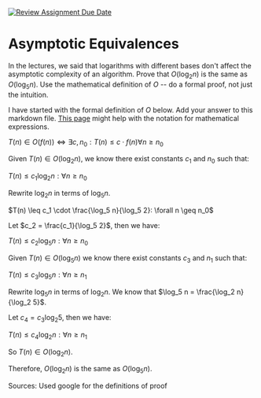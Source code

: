 [![Review Assignment Due Date](https://classroom.github.com/assets/deadline-readme-button-24ddc0f5d75046c5622901739e7c5dd533143b0c8e959d652212380cedb1ea36.svg)](https://classroom.github.com/a/fbkbKZ5N)
# Asymptotic Equivalences

In the lectures, we said that logarithms with different bases don't affect the
asymptotic complexity of an algorithm. Prove that $O(\log_{2} n)$ is the same as
$O(\log_{5} n)$. Use the mathematical definition of $O$ -- do a formal proof,
not just the intuition.

I have started with the formal definition of $O$ below. Add your answer to this
markdown file. [This
page](https://docs.github.com/en/get-started/writing-on-github/working-with-advanced-formatting/writing-mathematical-expressions)
might help with the notation for mathematical expressions.

$T(n) \in O(f(n)) \iff \exists c, n_0: T(n) \leq c \cdot f(n) \forall n \geq n_0$

Given $T(n) \in O(\log_2 n)$, we know there exist constants $c_1$ and $n_0$ such that:

$T(n) \leq c_1 \log_2 n: \forall n \geq n_0$

Rewrite $\log_2 n$ in terms of $\log_5 n$. 

$T(n) \leq c_1 \cdot \frac{\log_5 n}{\log_5 2}: \forall n \geq n_0$

Let $c_2 = \frac{c_1}{\log_5 2}$, then we have:

$T(n) \leq c_2 \log_5 n: \forall n \geq n_0$

Given $T(n) \in O(\log_5 n)$ we know there exist constants $c_3$ and $n_1$ such that:

$T(n) \leq c_3 \log_5 n: \forall n \geq n_1$

Rewrite $\log_5 n$ in terms of $\log_2 n$. We know that $\log_5 n = \frac{\log_2 n}{\log_2 5}$.

Let $c_4 = c_3 \log_2 5$, then we have:

$T(n) \leq c_4 \log_2 n: \forall n \geq n_1$

So $T(n) \in O(\log_2 n)$.

Therefore, $O(\log_2 n)$ is the same as $O(\log_5 n)$.

Sources: Used google for the definitions of proof




 




